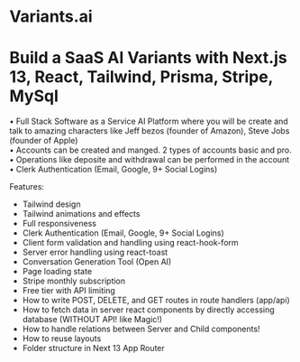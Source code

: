 # Variants.ai
# Build a SaaS AI Variants with Next.js 13, React, Tailwind, Prisma, Stripe, MySql

• Full Stack Software as a Service AI Platform where you will be create and talk to amazing characters like Jeff
  bezos (founder of Amazon), Steve Jobs (founder of Apple)<br>
• Accounts can be created and manged. 2 types of accounts basic and pro.<br>
• Operations like deposite and withdrawal can be performed in the account<br>
• Clerk Authentication (Email, Google, 9+ Social Logins)

Features:

- Tailwind design
- Tailwind animations and effects
- Full responsiveness
- Clerk Authentication (Email, Google, 9+ Social Logins)
- Client form validation and handling using react-hook-form
- Server error handling using react-toast
- Conversation Generation Tool (Open AI)
- Page loading state
- Stripe monthly subscription
- Free tier with API limiting
- How to write POST, DELETE, and GET routes in route handlers (app/api)
- How to fetch data in server react components by directly accessing database (WITHOUT API! like Magic!)
- How to handle relations between Server and Child components!
- How to reuse layouts
- Folder structure in Next 13 App Router



